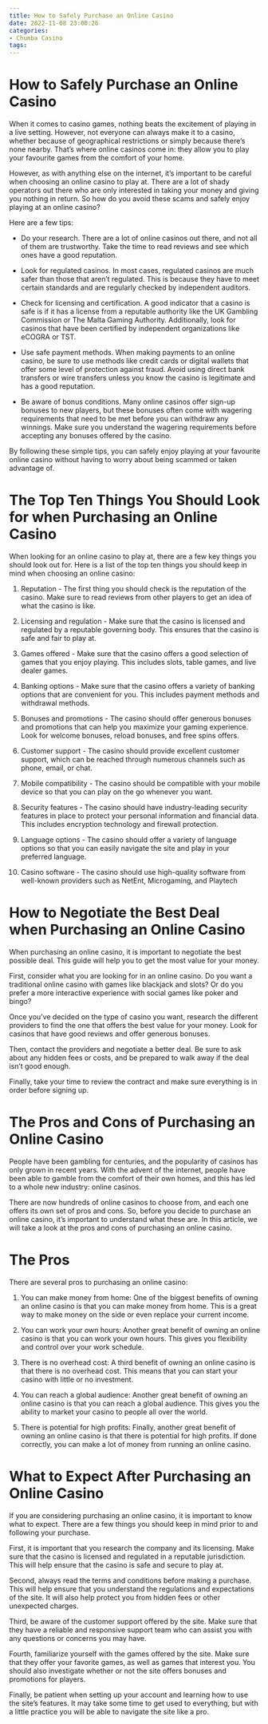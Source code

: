 ```yaml
---
title: How to Safely Purchase an Online Casino
date: 2022-11-08 23:00:26
categories:
- Chumba Casino
tags:
---
```



#  How to Safely Purchase an Online Casino

When it comes to casino games, nothing beats the excitement of playing in a live setting. However, not everyone can always make it to a casino, whether because of geographical restrictions or simply because there’s none nearby. That’s where online casinos come in: they allow you to play your favourite games from the comfort of your home.

However, as with anything else on the internet, it’s important to be careful when choosing an online casino to play at. There are a lot of shady operators out there who are only interested in taking your money and giving you nothing in return. So how do you avoid these scams and safely enjoy playing at an online casino?

Here are a few tips:

- Do your research. There are a lot of online casinos out there, and not all of them are trustworthy. Take the time to read reviews and see which ones have a good reputation.

- Look for regulated casinos. In most cases, regulated casinos are much safer than those that aren’t regulated. This is because they have to meet certain standards and are regularly checked by independent auditors.

- Check for licensing and certification. A good indicator that a casino is safe is if it has a license from a reputable authority like the UK Gambling Commission or The Malta Gaming Authority. Additionally, look for casinos that have been certified by independent organizations like eCOGRA or TST.

- Use safe payment methods. When making payments to an online casino, be sure to use methods like credit cards or digital wallets that offer some level of protection against fraud. Avoid using direct bank transfers or wire transfers unless you know the casino is legitimate and has a good reputation.

- Be aware of bonus conditions. Many online casinos offer sign-up bonuses to new players, but these bonuses often come with wagering requirements that need to be met before you can withdraw any winnings. Make sure you understand the wagering requirements before accepting any bonuses offered by the casino.

By following these simple tips, you can safely enjoy playing at your favourite online casino without having to worry about being scammed or taken advantage of.

#  The Top Ten Things You Should Look for when Purchasing an Online Casino

When looking for an online casino to play at, there are a few key things you should look out for. Here is a list of the top ten things you should keep in mind when choosing an online casino:

1. Reputation - The first thing you should check is the reputation of the casino. Make sure to read reviews from other players to get an idea of what the casino is like.

2. Licensing and regulation - Make sure that the casino is licensed and regulated by a reputable governing body. This ensures that the casino is safe and fair to play at.

3. Games offered - Make sure that the casino offers a good selection of games that you enjoy playing. This includes slots, table games, and live dealer games.

4. Banking options - Make sure that the casino offers a variety of banking options that are convenient for you. This includes payment methods and withdrawal methods.

5. Bonuses and promotions - The casino should offer generous bonuses and promotions that can help you maximize your gaming experience. Look for welcome bonuses, reload bonuses, and free spins offers.

6. Customer support - The casino should provide excellent customer support, which can be reached through numerous channels such as phone, email, or chat.

7. Mobile compatibility - The casino should be compatible with your mobile device so that you can play on the go whenever you want.

8. Security features - The casino should have industry-leading security features in place to protect your personal information and financial data. This includes encryption technology and firewall protection.

9. Language options - The casino should offer a variety of language options so that you can easily navigate the site and play in your preferred language.

10. Casino software - The casino should use high-quality software from well-known providers such as NetEnt, Microgaming, and Playtech

#  How to Negotiate the Best Deal when Purchasing an Online Casino

When purchasing an online casino, it is important to negotiate the best possible deal. This guide will help you to get the most value for your money.

First, consider what you are looking for in an online casino. Do you want a traditional online casino with games like blackjack and slots? Or do you prefer a more interactive experience with social games like poker and bingo?

Once you’ve decided on the type of casino you want, research the different providers to find the one that offers the best value for your money. Look for casinos that have good reviews and offer generous bonuses.

Then, contact the providers and negotiate a better deal. Be sure to ask about any hidden fees or costs, and be prepared to walk away if the deal isn’t good enough.

Finally, take your time to review the contract and make sure everything is in order before signing up.

#  The Pros and Cons of Purchasing an Online Casino

People have been gambling for centuries, and the popularity of casinos has only grown in recent years. With the advent of the internet, people have been able to gamble from the comfort of their own homes, and this has led to a whole new industry: online casinos.

There are now hundreds of online casinos to choose from, and each one offers its own set of pros and cons. So, before you decide to purchase an online casino, it’s important to understand what these are. In this article, we will take a look at the pros and cons of purchasing an online casino.

# The Pros

There are several pros to purchasing an online casino:

1) You can make money from home: One of the biggest benefits of owning an online casino is that you can make money from home. This is a great way to make money on the side or even replace your current income.

2) You can work your own hours: Another great benefit of owning an online casino is that you can work your own hours. This gives you flexibility and control over your work schedule.

3) There is no overhead cost: A third benefit of owning an online casino is that there is no overhead cost. This means that you can start your casino with little or no investment.

4) You can reach a global audience: Another great benefit of owning an online casino is that you can reach a global audience. This gives you the ability to market your casino to people all over the world.

5) There is potential for high profits: Finally, another great benefit of owning an online casino is that there is potential for high profits. If done correctly, you can make a lot of money from running an online casino.

#  What to Expect After Purchasing an Online Casino

If you are considering purchasing an online casino, it is important to know what to expect. There are a few things you should keep in mind prior to and following your purchase.

First, it is important that you research the company and its licensing. Make sure that the casino is licensed and regulated in a reputable jurisdiction. This will help ensure that the casino is safe and secure to play at.

Second, always read the terms and conditions before making a purchase. This will help ensure that you understand the regulations and expectations of the site. It will also help protect you from hidden fees or other unexpected charges.

Third, be aware of the customer support offered by the site. Make sure that they have a reliable and responsive support team who can assist you with any questions or concerns you may have.

Fourth, familiarize yourself with the games offered by the site. Make sure that they offer your favorite games, as well as games that interest you. You should also investigate whether or not the site offers bonuses and promotions for players.

Finally, be patient when setting up your account and learning how to use the site’s features. It may take some time to get used to everything, but with a little practice you will be able to navigate the site like a pro.